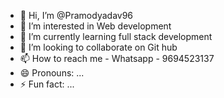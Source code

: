 - 👋 Hi, I’m @Pramodyadav96
- 👀 I’m interested in Web development
- 🌱 I’m currently learning full stack development
- 💞️ I’m looking to collaborate on Git hub 
- 📫 How to reach me - Whatsapp - 9694523137
- 😄 Pronouns: ...
- ⚡ Fun fact: ...

<!---
Pramodyadav96/Pramodyadav96 is a ✨ special ✨ repository because its `README.md` (this file) appears on your GitHub profile.
You can click the Preview link to take a look at your changes.
--->
